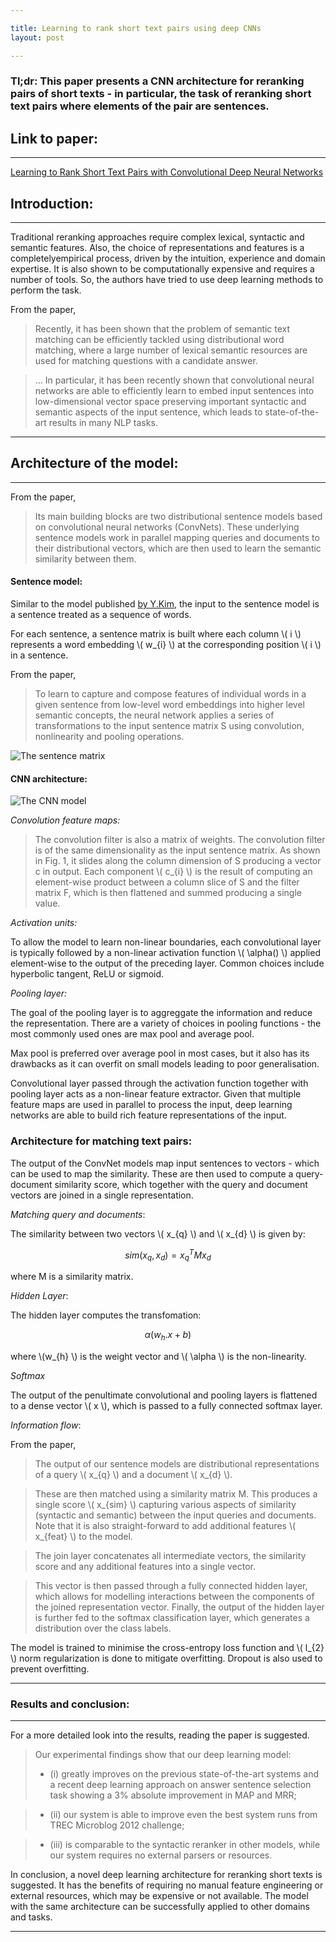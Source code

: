 ```yaml
---

title: Learning to rank short text pairs using deep CNNs
layout: post

---
```


### Tl;dr: This paper presents a CNN architecture for reranking pairs of short texts - in particular, the task of reranking short text pairs where elements of the pair are sentences.


## Link to paper: 
___

[Learning to Rank Short Text Pairs with Convolutional Deep Neural Networks](https://pdfs.semanticscholar.org/73d8/26d4c2363701b88e3e234fe3b8756c0f9671.pdf)

## Introduction:
___

Traditional reranking approaches require complex lexical, syntactic and semantic features.
Also, the choice of representations and features is a completelyempirical process, driven by the intuition, experience and
domain expertise. It is also shown to be computationally expensive and requires a number of tools. So, the authors have tried to use deep learning methods to perform the task. 

From the paper,

> Recently, it has been shown that the problem of semantic text
matching can be efficiently tackled using distributional word matching,
where a large number of lexical semantic resources are used for
matching questions with a candidate answer.

> ... In particular, it has been recently shown that convolutional neural networks are able
to efficiently learn to embed input sentences into low-dimensional
vector space preserving important syntactic and semantic aspects of
the input sentence, which leads to state-of-the-art results in many
NLP tasks.

___

## Architecture of the model:
___

From the paper,

> Its main building blocks are two distributional sentence
models based on convolutional neural networks (ConvNets). These
underlying sentence models work in parallel mapping queries and
documents to their distributional vectors, which are then used to
learn the semantic similarity between them.

#### Sentence model:

Similar to the model published [by Y.Kim](http://www.aclweb.org/anthology/D14-1181), 
the input to the sentence model is a sentence treated as a sequence of words.

For each sentence, a sentence matrix is built where each column \\( i \\) represents a word embedding \\( w\_{i} \\) at the corresponding position \\( i \\) in a sentence.

From the paper,

>To learn to capture and compose features of individual words in a
given sentence from low-level word embeddings into higher level
semantic concepts, the neural network applies a series of transformations
to the input sentence matrix S using convolution, nonlinearity
and pooling operations.

![The sentence matrix](http://i.imgur.com/IFgZOyR.png)

#### CNN architecture:

![The CNN model](http://i.imgur.com/b6XY9Fw.png)

*Convolution feature maps:*

>The convolution filter is also a matrix of weights. 
The convolution filter is of the same dimensionality as the input sentence
matrix. As shown in Fig. 1, it slides along the column dimension
of S producing a vector c in output. Each component
\\( c\_{i} \\) is the result of computing an element-wise product between a
column slice of S and the filter matrix F, which is then flattened
and summed producing a single value.

*Activation units:*

To allow the model to learn non-linear boundaries, each
convolutional layer is typically followed by a non-linear activation
function \\( \alpha() \\) applied element-wise to the output of the preceding
layer. Common choices include hyperbolic tangent, ReLU or sigmoid.

*Pooling layer:*

The goal of the pooling layer is to aggreggate the information and
reduce the representation. There are a variety of choices in pooling functions -
the most commonly used ones are max pool and average pool.

Max pool is preferred over average pool in most cases, but it also has its drawbacks
as it can overfit on small models leading to poor generalisation. 

Convolutional layer passed through the activation function together with 
pooling layer acts as a non-linear feature extractor.
Given that multiple feature maps are used in parallel to process
the input, deep learning networks are able to build rich feature representations
of the input.

### Architecture for matching text pairs:

The output of the ConvNet models map input sentences to vectors - which can 
be used to map the similarity. These are then used to compute a query-document
similarity score, which together with the query and document vectors 
are joined in a single representation.

*Matching query and documents*:

The similarity between two vectors \\( x\_{q} \\) and \\( x\_{d} \\) is given by: 

  $$ sim(x_{q}, x_{d}) = x_{q}^TMx_{d} $$ 

where M is a similarity matrix. 
  
*Hidden Layer*:

The hidden layer computes the transfomation:
  
  $$ \alpha(w_{h}.x + b) $$
  
  where \\(w\_{h} \\) is the weight vector and \\( \alpha \\) is the non-linearity.
  
*Softmax*
  
The output of the penultimate convolutional and pooling layers
is flattened to a dense vector \\( x \\), which is passed to a fully connected
softmax layer.

*Information flow*:

From the paper,

>The output of our sentence models are distributional
representations of a query \\( x\_{q} \\) and a document \\( x\_{d} \\).

> These are then matched using a similarity matrix M. This produces
a single score \\( x\_{sim} \\) capturing various aspects of similarity
(syntactic and semantic) between the input queries and documents.
Note that it is also straight-forward to add additional features \\( x\_{feat} \\)
to the model.

>The join layer concatenates all intermediate vectors, the similarity
score and any additional features into a single vector.

>This vector is then passed through a fully connected hidden layer,
which allows for modelling interactions between the components
of the joined representation vector. Finally, the output of the hidden
layer is further fed to the softmax classification layer, which
generates a distribution over the class labels.

The model is trained to minimise the cross-entropy loss function and
 \\( l\_{2} \\) norm regularization is done to mitigate overfitting. Dropout 
 is also used to prevent overfitting.
 ___
 
 ### Results and conclusion:
 ___
 
 For a more detailed look into the results, reading the paper is suggested.
 
> Our experimental findings show that our deep learning model:
>*	(i) greatly improves on the previous state-of-the-art systems and a
recent deep learning approach on answer sentence selection
task showing a 3% absolute improvement in MAP and MRR;

>*	(ii) our system is able to improve even the best system runs from
TREC Microblog 2012 challenge; 

>* (iii) is comparable to the syntactic
reranker in other models, while our system requires no external parsers
or resources.

In conclusion, a novel deep learning architecture for
reranking short texts is suggested. It has the benefits of requiring no manual
feature engineering or external resources, which may be expensive
or not available. The model with the same architecture can be successfully
applied to other domains and tasks.
___


 
 




